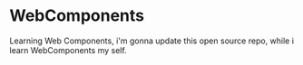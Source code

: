 # WebComponents
Learning Web Components, i'm gonna update this open source repo, while i learn WebComponents my self.
